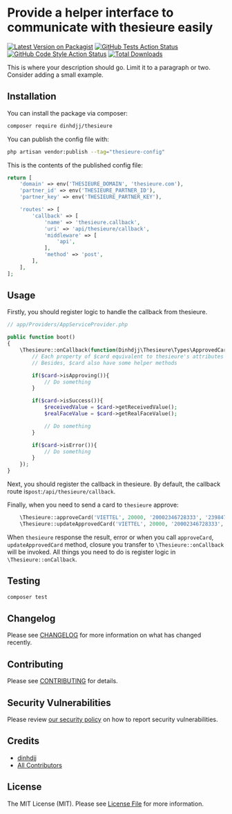 # Provide a helper interface to communicate with thesieure easily

[![Latest Version on Packagist](https://img.shields.io/packagist/v/dinhdjj/thesieure.svg?style=flat-square)](https://packagist.org/packages/dinhdjj/thesieure)
[![GitHub Tests Action Status](https://img.shields.io/github/workflow/status/dinhdjj/thesieure/run-tests?label=tests)](https://github.com/dinhdjj/thesieure/actions?query=workflow%3Arun-tests+branch%3Amain)
[![GitHub Code Style Action Status](https://img.shields.io/github/workflow/status/dinhdjj/thesieure/Check%20&%20fix%20styling?label=code%20style)](https://github.com/dinhdjj/thesieure/actions?query=workflow%3A"Check+%26+fix+styling"+branch%3Amain)
[![Total Downloads](https://img.shields.io/packagist/dt/dinhdjj/thesieure.svg?style=flat-square)](https://packagist.org/packages/dinhdjj/thesieure)

This is where your description should go. Limit it to a paragraph or two. Consider adding a small example.

## Installation

You can install the package via composer:

```bash
composer require dinhdjj/thesieure
```

You can publish the config file with:

```bash
php artisan vendor:publish --tag="thesieure-config"
```

This is the contents of the published config file:

```php
return [
    'domain' => env('THESIEURE_DOMAIN', 'thesieure.com'),
    'partner_id' => env('THESIEURE_PARTNER_ID'),
    'partner_key' => env('THESIEURE_PARTNER_KEY'),

    'routes' => [
        'callback' => [
            'name' => 'thesieure.callback',
            'uri' => 'api/thesieure/callback',
            'middleware' => [
                'api',
            ],
            'method' => 'post',
        ],
    ],
];
```

## Usage

Firstly, you should register logic to handle the callback from thesieure.

```php
// app/Providers/AppServiceProvider.php

public function boot()
{
    \Thesieure::onCallback(function(Dinhdjj\Thesieure\Types\ApprovedCard $card){
        // Each property of $card equivalent to thesieure's attributes read more on `thesieure`
        // Besides, $card also have some helper methods

        if($card->isApproving()){
            // Do something
        }

        if($card->isSuccess()){
            $receivedValue = $card->getReceivedValue();
            $realFaceValue = $card->getRealFaceValue();

            // Do something
        }

        if($card->isError()){
            // Do something
        }
    });
}
```

Next, you should register the callback in thesieure. By default, the callback route is`post`:`/api/thesieure/callback`.

Finally, when you need to send a card to `thesieure` approve:

```php
    \Thesieure::approveCard('VIETTEL', 20000, '20002346728333', '239847923483242432', 'anything');
    \Thesieure::updateApprovedCard('VIETTEL', 20000, '20002346728333', '239847923483242432', 'anything');
```

When `thesieure` response the result, error or when you call `approveCard`, `updateApprovedCard` method, closure you transfer to `\Thesieure::onCallback` will be invoked. All things you need to do is register logic in `\Thesieure::onCallback`.

## Testing

```bash
composer test
```

## Changelog

Please see [CHANGELOG](CHANGELOG.md) for more information on what has changed recently.

## Contributing

Please see [CONTRIBUTING](https://github.com/spatie/.github/blob/main/CONTRIBUTING.md) for details.

## Security Vulnerabilities

Please review [our security policy](../../security/policy) on how to report security vulnerabilities.

## Credits

- [dinhdjj](https://github.com/dinhdjj)
- [All Contributors](../../contributors)

## License

The MIT License (MIT). Please see [License File](LICENSE.md) for more information.
